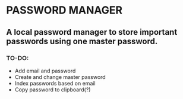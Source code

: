 # PASSWORD MANAGER
## A local password manager to store important passwords using one master password.

### TO-DO:
* Add email and password
* Create and change master password
* Index passwords based on email
* Copy password to clipboard(?)
